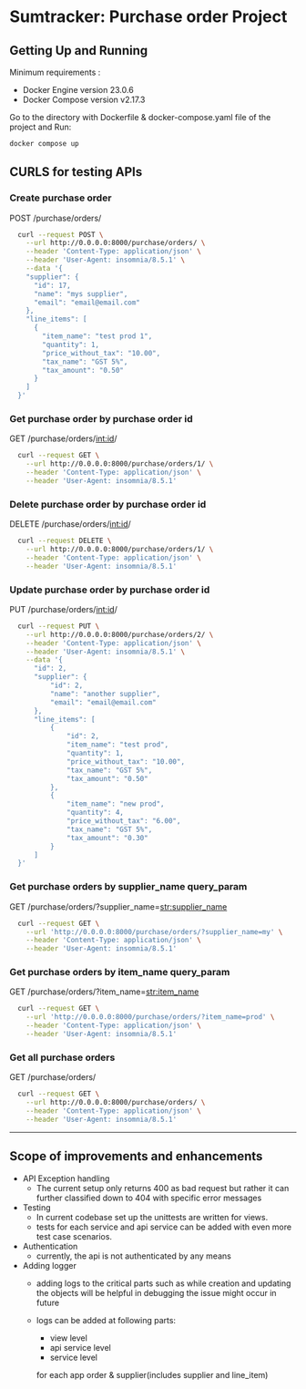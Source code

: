 # Sumtracker: Purchase order Project

## Getting Up and Running

Minimum requirements :
- Docker Engine version 23.0.6
- Docker Compose version v2.17.3

Go to the directory with Dockerfile & docker-compose.yaml file of the project and Run:
```bash
docker compose up
```

## CURLS for testing APIs

### Create purchase order
POST /purchase/orders/
```bash
  curl --request POST \
    --url http://0.0.0.0:8000/purchase/orders/ \
    --header 'Content-Type: application/json' \
    --header 'User-Agent: insomnia/8.5.1' \
    --data '{
    "supplier": {
      "id": 17,
      "name": "mys supplier",
      "email": "email@email.com"
    },
    "line_items": [
      {
        "item_name": "test prod 1",
        "quantity": 1,
        "price_without_tax": "10.00",
        "tax_name": "GST 5%",
        "tax_amount": "0.50"
      }
    ]
  }'
```
### Get purchase order by purchase order id
GET /purchase/orders/<int:id>/
```bash
  curl --request GET \
    --url http://0.0.0.0:8000/purchase/orders/1/ \
    --header 'Content-Type: application/json' \
    --header 'User-Agent: insomnia/8.5.1'
```
### Delete purchase order by purchase order id
DELETE /purchase/orders/<int:id>/
```bash
  curl --request DELETE \
    --url http://0.0.0.0:8000/purchase/orders/1/ \
    --header 'Content-Type: application/json' \
    --header 'User-Agent: insomnia/8.5.1'
```
### Update purchase order by purchase order id
PUT /purchase/orders/<int:id>/
```bash
  curl --request PUT \
    --url http://0.0.0.0:8000/purchase/orders/2/ \
    --header 'Content-Type: application/json' \
    --header 'User-Agent: insomnia/8.5.1' \
    --data '{
      "id": 2,
      "supplier": {
          "id": 2,
          "name": "another supplier",
          "email": "email@email.com"
      },
      "line_items": [
          {
              "id": 2,
              "item_name": "test prod",
              "quantity": 1,
              "price_without_tax": "10.00",
              "tax_name": "GST 5%",
              "tax_amount": "0.50"
          },
          {
              "item_name": "new prod",
              "quantity": 4,
              "price_without_tax": "6.00",
              "tax_name": "GST 5%",
              "tax_amount": "0.30"
          }
      ]
  }'
```
### Get purchase orders by supplier_name query_param
GET /purchase/orders/?supplier_name=<str:supplier_name>
```bash
  curl --request GET \
    --url 'http://0.0.0.0:8000/purchase/orders/?supplier_name=my' \
    --header 'Content-Type: application/json' \
    --header 'User-Agent: insomnia/8.5.1'
```
### Get purchase orders by item_name query_param
GET /purchase/orders/?item_name=<str:item_name>
```bash
  curl --request GET \
    --url 'http://0.0.0.0:8000/purchase/orders/?item_name=prod' \
    --header 'Content-Type: application/json' \
    --header 'User-Agent: insomnia/8.5.1'
```
### Get all purchase orders
GET /purchase/orders/
```bash
  curl --request GET \
    --url http://0.0.0.0:8000/purchase/orders/ \
    --header 'Content-Type: application/json' \
    --header 'User-Agent: insomnia/8.5.1'
```

---
## Scope of improvements and enhancements
- API Exception handling 
  - The current setup only returns 400 as bad request but rather it can further classified down to 404 with specific error messages
- Testing
  - In current codebase set up the unittests are written for views. 
  - tests for each service and api service can be added with even more test case scenarios.
- Authentication
  - currently, the api is not authenticated by any means
- Adding logger
  - adding logs to the critical parts such as while creation and updating the objects will be helpful in debugging the issue might occur in future
  - logs can be added at following parts:
    - view level
    - api service level
    - service level 

    for each app order & supplier(includes supplier and line_item)

